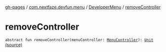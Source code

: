 [gh-pages](../../index.md) / [com.nextfaze.devfun.menu](../index.md) / [DeveloperMenu](index.md) / [removeController](./remove-controller.md)

# removeController

`abstract fun removeController(menuController: `[`MenuController`](../-menu-controller/index.md)`): `[`Unit`](https://kotlinlang.org/api/latest/jvm/stdlib/kotlin/-unit/index.html) [(source)](https://github.com/NextFaze/dev-fun/tree/master/devfun-menu/src/main/java/com/nextfaze/devfun/menu/DeveloperMenu.kt#L33)